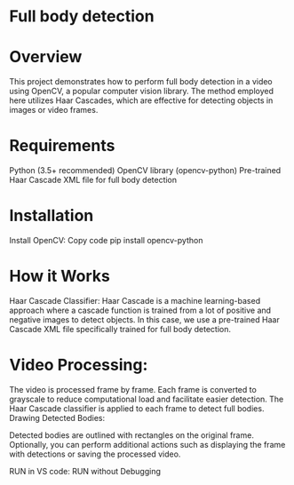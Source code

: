 # Full body detection 
 # Overview
This project demonstrates how to perform full body detection in a video using OpenCV, a popular computer vision library. The method employed here utilizes Haar Cascades, which are effective for detecting objects in images or video frames.

# Requirements
Python (3.5+ recommended)
OpenCV library (opencv-python)
Pre-trained Haar Cascade XML file for full body detection
# Installation
Install OpenCV:
Copy code
pip install opencv-python
# How it Works
Haar Cascade Classifier:
Haar Cascade is a machine learning-based approach where a cascade function is trained from a lot of positive and negative images to detect objects. In this case, we use a pre-trained Haar Cascade XML file specifically trained for full body detection.

# Video Processing:

The video is processed frame by frame.
Each frame is converted to grayscale to reduce computational load and facilitate easier detection.
The Haar Cascade classifier is applied to each frame to detect full bodies.
Drawing Detected Bodies:

Detected bodies are outlined with rectangles on the original frame.
Optionally, you can perform additional actions such as displaying the frame with detections or saving the processed video. 

RUN in VS code: RUN without Debugging
